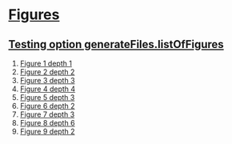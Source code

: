 # [Figures](#figures)

  
## [Testing option generateFiles.listOfFigures](#testing-option-generatefileslistoffigures)  
  
1.  [Figure 1 depth 1][1]
2.  [Figure 2 depth 2][2]
3.  [Figure 3 depth 3][3]
4.  [Figure 4 depth 4][4]
5.  [Figure 5 depth 3][5]
6.  [Figure 6 depth 2][6]
7.  [Figure 7 depth 3][7]
8.  [Figure 8 depth 6][8]
9.  [Figure 9 depth 2][9]  


[1]: ./document-figures.md#testing-option-generatefileslistoffigures

[2]: ./document-figures.md#heading-2-depth-2

[3]: ./document-figures.md#heading-3-depth-3

[4]: ./document-figures.md#heading-4-depth-4

[5]: ./document-figures.md#heading-5-depth-3

[6]: ./document-figures.md#heading-6-depth-2

[7]: ./document-figures.md#heading-7-depth-3

[8]: ./document-figures.md#heading-8-depth-6

[9]: ./document-figures.md#heading-9-depth-2
